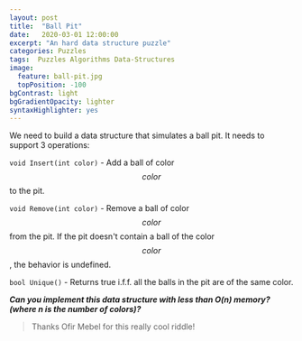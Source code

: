 ```yaml
---
layout: post
title:  "Ball Pit"
date:   2020-03-01 12:00:00
excerpt: "An hard data structure puzzle"
categories: Puzzles
tags:  Puzzles Algorithms Data-Structures
image:
  feature: ball-pit.jpg
  topPosition: -100
bgContrast: light
bgGradientOpacity: lighter
syntaxHighlighter: yes
---
```

We need to build a data structure that simulates a ball pit. It needs to support 3 operations:

`void Insert(int color)` - Add a ball of color $$color$$ to the pit.

`void Remove(int color)` - Remove a ball of color $$color$$ from the pit. If the pit doesn't contain a ball of the color $$color$$, the behavior is undefined.

`bool Unique()` - Returns true i.f.f. all the balls in the pit are of the same color.

***Can you implement this data structure with less than O(n) memory? (where n is the number of colors)?***

> Thanks Ofir Mebel for this really cool riddle!

